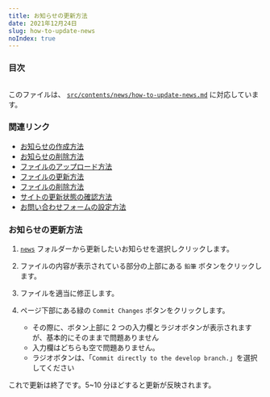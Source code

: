 ```yaml
---
title: お知らせの更新方法
date: 2021年12月24日
slug: how-to-update-news
noIndex: true
---
```


### 目次

```toc

```

このファイルは、 [`src/contents/news/how-to-update-news.md`](https://github.com/sshihci/sshihci.github.io/blob/develop/src/contents/news/how-to-update-news.md) に対応しています。

### 関連リンク

- [お知らせの作成方法](../how-to-create-news)
- [お知らせの削除方法](../how-to-delete-news)
- [ファイルのアップロード方法](../how-to-upload-file)
- [ファイルの更新方法](../how-to-update-file)
- [ファイルの削除方法](../how-to-delete-file)
- [サイトの更新状態の確認方法](../how-to-check-deploy)
- [お問い合わせフォームの設定方法](../how-to-connect-contact-form)

### お知らせの更新方法

1. [`news`](https://github.com/sshihci/sshihci.github.io/tree/develop/src/contents/news) フォルダーから更新したいお知らせを選択しクリックします。
2. ファイルの内容が表示されている部分の上部にある `鉛筆` ボタンをクリックします。
3. ファイルを適当に修正します。
4. ページ下部にある緑の `Commit Changes` ボタンをクリックします。

   - その際に、ボタン上部に 2 つの入力欄とラジオボタンが表示されますが、基本的にそのままで問題ありません
   - 入力欄はどちらも空で問題ありません。
   - ラジオボタンは、「`Commit directly to the develop branch.`」を選択してください

これで更新は終了です。5~10 分ほどすると更新が反映されます。
